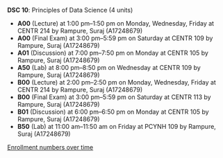 **DSC 10**: Principles of Data Science (4 units)

- **A00** (Lecture) at 1:00 pm–1:50 pm on Monday, Wednesday, Friday at CENTR 214 by Rampure, Suraj (A17248679)
- **A00** (Final Exam) at 3:00 pm–5:59 pm on Saturday at CENTR 109 by Rampure, Suraj (A17248679)
- **A01** (Discussion) at 7:00 pm–7:50 pm on Monday at CENTR 105 by Rampure, Suraj (A17248679)
- **A50** (Lab) at 8:00 pm–8:50 pm on Wednesday at CENTR 109 by Rampure, Suraj (A17248679)
- **B00** (Lecture) at 2:00 pm–2:50 pm on Monday, Wednesday, Friday at CENTR 214 by Rampure, Suraj (A17248679)
- **B00** (Final Exam) at 3:00 pm–5:59 pm on Saturday at CENTR 113 by Rampure, Suraj (A17248679)
- **B01** (Discussion) at 6:00 pm–6:50 pm on Monday at CENTR 105 by Rampure, Suraj (A17248679)
- **B50** (Lab) at 11:00 am–11:50 am on Friday at PCYNH 109 by Rampure, Suraj (A17248679)

[Enrollment numbers over time](./DSC10.tsv)

